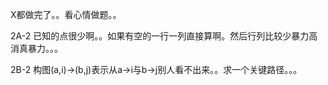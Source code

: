 X都做完了。。看心情做题。。

2A-2 已知的点很少啊。。如果有空的一行一列直接算啊。然后行列比较少暴力高消真暴力。。。

2B-2 构图(a,i)->(b,j)表示从a->i与b->j别人看不出来。。求一个关键路径。。。

